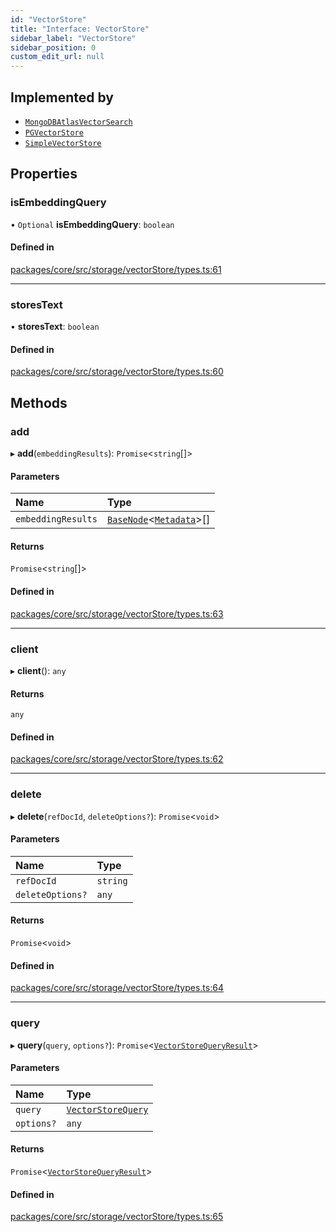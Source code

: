 ```yaml
---
id: "VectorStore"
title: "Interface: VectorStore"
sidebar_label: "VectorStore"
sidebar_position: 0
custom_edit_url: null
---
```


## Implemented by

- [`MongoDBAtlasVectorSearch`](../classes/MongoDBAtlasVectorSearch.md)
- [`PGVectorStore`](../classes/PGVectorStore.md)
- [`SimpleVectorStore`](../classes/SimpleVectorStore.md)

## Properties

### isEmbeddingQuery

• `Optional` **isEmbeddingQuery**: `boolean`

#### Defined in

[packages/core/src/storage/vectorStore/types.ts:61](https://github.com/run-llama/LlamaIndexTS/blob/f0be933/packages/core/src/storage/vectorStore/types.ts#L61)

---

### storesText

• **storesText**: `boolean`

#### Defined in

[packages/core/src/storage/vectorStore/types.ts:60](https://github.com/run-llama/LlamaIndexTS/blob/f0be933/packages/core/src/storage/vectorStore/types.ts#L60)

## Methods

### add

▸ **add**(`embeddingResults`): `Promise`<`string`[]\>

#### Parameters

| Name               | Type                                                                |
| :----------------- | :------------------------------------------------------------------ |
| `embeddingResults` | [`BaseNode`](../classes/BaseNode.md)<[`Metadata`](../#metadata)\>[] |

#### Returns

`Promise`<`string`[]\>

#### Defined in

[packages/core/src/storage/vectorStore/types.ts:63](https://github.com/run-llama/LlamaIndexTS/blob/f0be933/packages/core/src/storage/vectorStore/types.ts#L63)

---

### client

▸ **client**(): `any`

#### Returns

`any`

#### Defined in

[packages/core/src/storage/vectorStore/types.ts:62](https://github.com/run-llama/LlamaIndexTS/blob/f0be933/packages/core/src/storage/vectorStore/types.ts#L62)

---

### delete

▸ **delete**(`refDocId`, `deleteOptions?`): `Promise`<`void`\>

#### Parameters

| Name             | Type     |
| :--------------- | :------- |
| `refDocId`       | `string` |
| `deleteOptions?` | `any`    |

#### Returns

`Promise`<`void`\>

#### Defined in

[packages/core/src/storage/vectorStore/types.ts:64](https://github.com/run-llama/LlamaIndexTS/blob/f0be933/packages/core/src/storage/vectorStore/types.ts#L64)

---

### query

▸ **query**(`query`, `options?`): `Promise`<[`VectorStoreQueryResult`](VectorStoreQueryResult.md)\>

#### Parameters

| Name       | Type                                      |
| :--------- | :---------------------------------------- |
| `query`    | [`VectorStoreQuery`](VectorStoreQuery.md) |
| `options?` | `any`                                     |

#### Returns

`Promise`<[`VectorStoreQueryResult`](VectorStoreQueryResult.md)\>

#### Defined in

[packages/core/src/storage/vectorStore/types.ts:65](https://github.com/run-llama/LlamaIndexTS/blob/f0be933/packages/core/src/storage/vectorStore/types.ts#L65)
